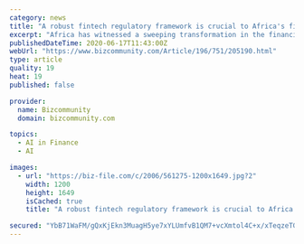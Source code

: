 ```yaml
---
category: news
title: "A robust fintech regulatory framework is crucial to Africa's financial prospects"
excerpt: "Africa has witnessed a sweeping transformation in the financial sector. Millions of formerly unbanked Africans today use banking facilities with the touch of their fingers through mobile"
publishedDateTime: 2020-06-17T11:43:00Z
webUrl: "https://www.bizcommunity.com/Article/196/751/205190.html"
type: article
quality: 19
heat: 19
published: false

provider:
  name: Bizcommunity
  domain: bizcommunity.com

topics:
  - AI in Finance
  - AI

images:
  - url: "https://biz-file.com/c/2006/561275-1200x1649.jpg?2"
    width: 1200
    height: 1649
    isCached: true
    title: "A robust fintech regulatory framework is crucial to Africa's financial prospects"

secured: "YbB71WaFM/gQxKjEkn3MuagH5ye7xYLUmfvB1QM7+vcXmtol4C+x/xTeqzeTGz/fHl2mcqAKzq7SqMd2dMLnxCTVWdBILjmCGWA9CHv9ApHwgadAEk1BGNPqw5iWMCbQmzYRX8E1Gxyto5qeLDqz1ox+UHJe0kVrd0tNjzqiDNRUy+GXoiYnJXadIMM+8EHt+PzlMt+tGLa3h+Xd+bFlRQ9P6CO2Gp9wrOrs5UwZDiHq4XC11l/K+rAOkBGlQGCEGhEUyyrWyQ+XxuWYNol9GeXHd0W8k7JMJ7EQ9viLp+DEZBlcmVy2BcqwNu0lGXKnDjnoP5ESyuBUMEpEMKze5g==;XtEHmX1sTgNE2uvOmqTLdg=="
---
```


